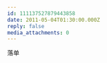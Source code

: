 ```yaml
---
id: 111137527879443858
date: 2011-05-04T01:30:00.000Z
reply: false
media_attachments: 0
---
```


落单 ​​​​

